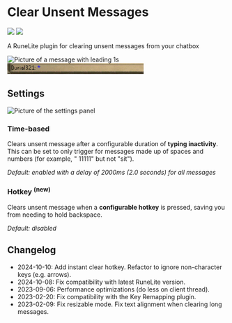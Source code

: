 # Clear Unsent Messages

[![](https://img.shields.io/endpoint?url=https://api.runelite.net/pluginhub/shields/installs/plugin/clear-unsent-messages)](https://runelite.net/plugin-hub/show/clear-unsent-messages)
[![](https://img.shields.io/endpoint?url=https://api.runelite.net/pluginhub/shields/rank/plugin/clear-unsent-messages)](https://runelite.net/plugin-hub/show/clear-unsent-messages)

A RuneLite plugin for clearing unsent messages from your chatbox

<img width="313" alt="Picture of a message with leading 1s" src="https://user-images.githubusercontent.com/51724788/208325355-3851a5fc-f6bf-47a0-a4b6-3aa14a7c8144.png">

<img width="313" alt="Video of the plugin clearing an unsent message from the chatbox" src="/video.webp"/>

## Settings

<img width="240" alt="Picture of the settings panel" src="https://github.com/user-attachments/assets/2b5c5117-c76f-4043-bff0-11b468e27cb8"/>

### Time-based

Clears unsent message after a configurable duration of **typing inactivity**. This can be set to only trigger for messages made up of spaces and numbers (for example, " 11111" but not "sit").

_Default: enabled with a delay of 2000ms (2.0 seconds) for all messages_

### Hotkey <sup>(new)</sup>

Clears unsent message when a **configurable hotkey** is pressed, saving you from needing to hold backspace.

_Default: disabled_

## Changelog

* 2024-10-10: Add instant clear hotkey. Refactor to ignore non-character keys (e.g. arrows).
* 2024-10-08: Fix compatibility with latest RuneLite version.
* 2023-09-06: Performance optimizations (do less on client thread).
* 2023-02-20: Fix compatibility with the Key Remapping plugin.
* 2023-02-09: Fix resizable mode. Fix text alignment when clearing long messages.
